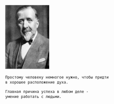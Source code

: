 <!--2016-04-17 10:01:10-->
<img src="mann.jpg">

    Простому человеку немногое нужно, чтобы придти 
    в хорошее расположение духа.

>

    Главная причина успеха в любом деле - 
    умение работать с людьми.